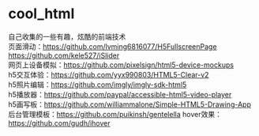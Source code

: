 # cool_html
自己收集的一些有趣，炫酷的前端技术<br>
页面滑动：https://github.com/lvming6816077/H5FullscreenPage<br>
https://github.com/kele527/iSlider<br>
网页上设备模拟：https://github.com/pixelsign/html5-device-mockups<br>
h5交互体验：https://github.com/yyx990803/HTML5-Clear-v2<br>
h5照片编辑：https://github.com/imgly/imgly-sdk-html5<br>
h5播放器：https://github.com/paypal/accessible-html5-video-player<br>
h5画写板：https://github.com/williammalone/Simple-HTML5-Drawing-App<br>
后台管理模板：https://github.com/puikinsh/gentelella
hover效果：https://github.com/gudh/ihover
